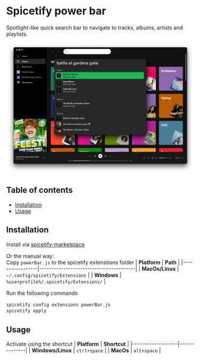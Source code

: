 # Spicetify power bar
Spotlight-like quick search bar to navigate to tracks, albums, artists and playlists.

![power bar](docs/power-bar.png)

## Table of contents
  - [Installation](#installation)
  - [Usage](#usage)

## Installation
Install via [spicetify-marketplace](https://github.com/CharlieS1103/spicetify-marketplace)

Or the manual way:  
Copy `powerBar.js` to the spicetify extenstions folder
| **Platform**    | **Path**                               |
|-----------------|----------------------------------------|
| **MacOs/Linux** | `~/.config/spicetify/Extensions`       |
| **Windows**     | `%userprofile%/.spicetify/Extensions/` |

Run the following commands
```sh
spicetify config extensions powerBar.js
spicetify apply
```

## Usage
Activate using the shortcut
| **Platform**      | **Shortcut** |
|-------------------|--------------|
| **Windows/Linux** | `ctrl+space` |
| **MacOs**         | `alt+space`  |